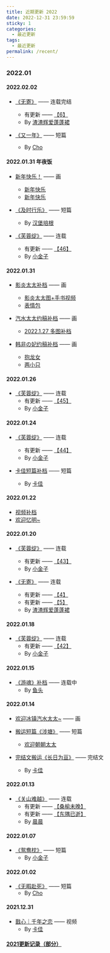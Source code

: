 ```yaml
---
title: 近期更新 2022
date: 2022-12-31 23:59:59
sticky: 1
categories: 
  - 最近更新
tags: 
  - 最近更新
permalink: /recent/
---
```


### 2022.01

#### 2022.02.02 

- <a href="/pages/491055/">《无寄》</a> —— 连载完结
  - 有更新 —— <a href="/pages/491055/#6">【6】</a>
  - By [渣渣辉爱蓬蓬裙](/categories/?category=渣渣辉爱蓬蓬裙)

- <a href="/pages/6c00ff/">《又一年》</a> —— 短篇
  - By [Cho](/categories/?category=Cho)

#### 2022.01.31 年夜饭

- <a href="/categories/?category=冰镇汽水">新年快乐！</a> —— 画
  -  <a href="/pages/90d43b/">新年快乐</a>
  -  <a href="/pages/08373f/">新年快乐</a>

- <a href="/pages/b30038/">《及时行乐》</a> —— 短篇
  - By [汉堡培根](/categories/?category=汉堡培根)

- <a href="/pages/32ac05/">《芙蓉绽》</a> —— 连载
  - 有更新 —— <a href="/pages/32ac05/#_46">【46】</a>
  - By [小金子](/categories/?category=小金子)<!-- more -->

#### 2022.01.31

- <a href="/categories/?category=影炎">影炎太太补档</a> —— 画
  -  <a href="/categories/?category=影炎">影炎太太图+手书视频</a>
  -  <a href="/categories/?category=表情包">表情包</a>

- <a href="/categories/?category=冰镇汽水">汽水太太约稿补档</a> —— 画
  -  <a href="/pages/1d65fa/">2022.1.27 多图补档</a>

- <a href="/categories/?category=韩非の妃">韩非の妃约稿补档</a> —— 画
  -  <a href="/pages/cb9cdb/">抱龙女</a>
  -  <a href="/pages/f74670/">两小只</a>

#### 2022.01.26

- <a href="/pages/32ac05/">《芙蓉绽》</a> —— 连载
  - 有更新 —— <a href="/pages/32ac05/#_45">【45】</a>
  - By [小金子](/categories/?category=小金子)

#### 2022.01.24

- <a href="/pages/32ac05/">《芙蓉绽》</a> —— 连载
  - 有更新 —— <a href="/pages/32ac05/#_44">【44】</a>
  - By [小金子](/categories/?category=小金子)

- <a href="/categories/?category=卡佳">卡佳短篇补档</a> —— 短篇
  - By [卡佳](/categories/?category=卡佳)

#### 2022.01.22

- <a href="/pages/d32e83/">视频补档</a>
- <a href="/categories/?category=忆明">欢迎忆明~</a>

#### 2022.01.20

- <a href="/pages/32ac05/">《芙蓉绽》</a> —— 连载
  - 有更新 —— <a href="/pages/32ac05/#_43">【43】</a>
  - By [小金子](/categories/?category=小金子)

- <a href="/pages/491055/">《无寄》</a> —— 连载
  - 有更新 —— <a href="/pages/491055/#4">【4】</a>
  - 有更新 —— <a href="/pages/491055/#5">【5】</a>
  - By [渣渣辉爱蓬蓬裙](/categories/?category=渣渣辉爱蓬蓬裙)

#### 2022.01.18

- <a href="/pages/32ac05/">《芙蓉绽》</a> —— 连载
  - 有更新 —— <a href="/pages/32ac05/#_42">【42】</a>
  - By [小金子](/categories/?category=小金子)

#### 2022.01.15

- <a href="/pages/cf4250/">《游魂》补档</a> —— 连载中
  - By [鱼头](/categories/?category=鱼头)

#### 2022.01.14

- <a href="/categories/?category=冰镇汽水">欢迎冰镇汽水太太~</a> —— 画

- <a href="/pages/812dd5/">搬运短篇《涉塘》</a> —— 短篇
  - [欢迎朝朝太太](/categories/?category=朝朝)

- <a href="/pages/e8827c/">完结文搬运《长日为亘》</a> —— 完结文
  - By [卡佳](/categories/?category=卡佳)

#### 2022.01.13

- <a href="/pages/751f20/">《关山难越》</a> —— 连载
  - 有更新 —— <a href="/pages/751f20/#桑榆未晚">【桑榆未晚】</a>
  - 有更新 —— <a href="/pages/751f20/#东隅已逝">【东隅已逝】</a>
  - By [晨晨](/categories/?category=晨晨)

#### 2022.01.07

- <a href="/pages/e6ac00/">《鸳鸯枕》</a> —— 短篇
  - By [小金子](/categories/?category=小金子)
  
#### 2022.01.02

- <a href="/pages/495ece/">《无暇赴死》</a> —— 短篇
  - By [Cho](/categories/?category=Cho)

#### 2021.12.31

- <a href="/pages/bbfa4b/">戬心｜千年之恋</a> —— 视频
  - By [卡佳](/categories/?category=卡佳)

#### [2021更新记录（部分）](/recent/2021/)
